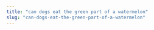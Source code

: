 ```yaml
---
title: "can dogs eat the green part of a watermelon"
slug: "can-dogs-eat-the-green-part-of-a-watermelon"
---
```



